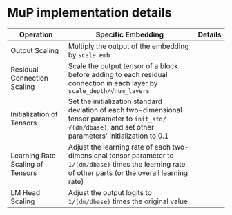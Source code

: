 # MuP implementation details

| Operation | Specific Embedding | Details |
|-----------|-------------------|----------|
| Output Scaling | Multiply the output of the embedding by `scale_emb` |
| Residual Connection Scaling | Scale the output tensor of a block before adding to each residual connection in each layer by `scale_depth/√num_layers` |
| Initialization of Tensors | Set the initialization standard deviation of each two-dimensional tensor parameter to `init_std/√(dm/dbase)`, and set other parameters' initialization to 0.1 |
| Learning Rate Scaling of Tensors | Adjust the learning rate of each two-dimensional tensor parameter to `1/(dm/dbase)` times the learning rate of other parts (or the overall learning rate) |
| LM Head Scaling | Adjust the output logits to `1/(dm/dbase)` times the original value |